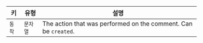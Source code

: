 | 키    | 유형    | 설명                                                              |
| ---- | ----- | --------------------------------------------------------------- |
| `동작` | `문자열` | The action that was performed on the comment. Can be `created`. |